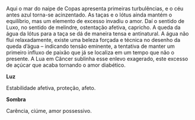 Aqui o mar do naipe de Copas apresenta primeiras turbulências, e o céu antes
azul torna-se acinzentado. As taças e o lótus ainda mantém o equilíbrio, mas
um elemento de excesso invadiu o amor. Daí o sentido de Luxo, no sentido de
melindre, ostentação afetiva, capricho. A queda da água da lótus para a taça
se dá de maneira tensa e antinatural. A água não flui relaxadamente, existe
uma beleza forçada e técnica no desenho da queda d’água – indicando tensão
eminente, a tentativa de manter um primeiro influxo de paixão que já se
localiza em um tempo que não o presente. A Lua em Câncer sublinha esse enlevo
exagerado, este excesso de açúcar que acaba tornando o amor diabético.

**Luz**

Estabilidade afetiva, proteção, afeto.

**Sombra**

Carência, ciúme, amor possessivo.

